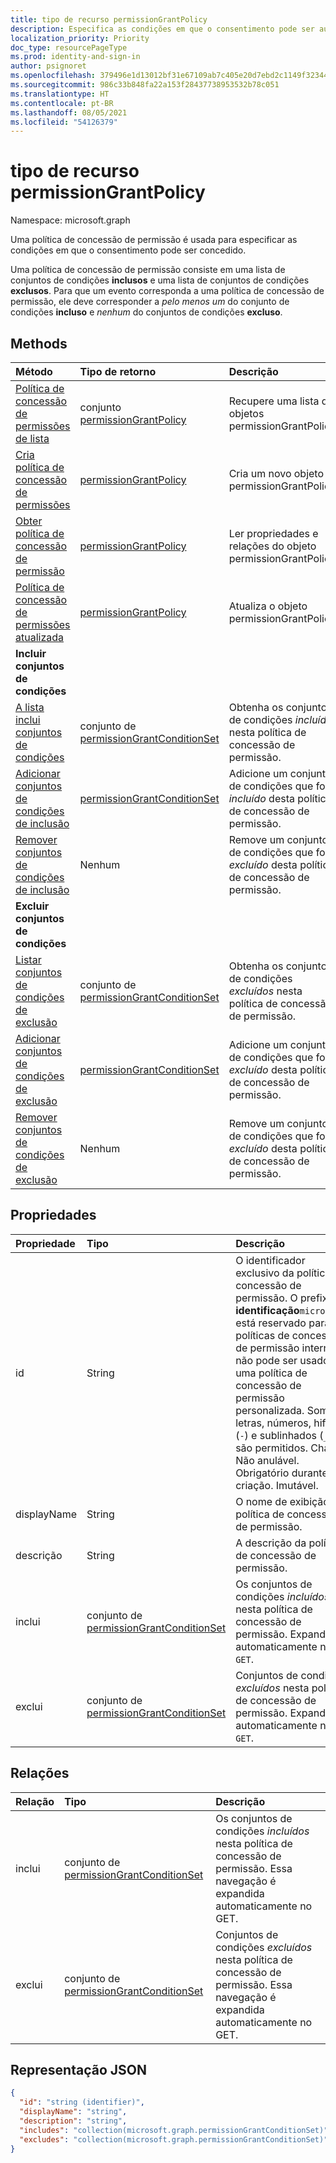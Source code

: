 ```yaml
---
title: tipo de recurso permissionGrantPolicy
description: Especifica as condições em que o consentimento pode ser autorizado.
localization_priority: Priority
doc_type: resourcePageType
ms.prod: identity-and-sign-in
author: psignoret
ms.openlocfilehash: 379496e1d13012bf31e67109ab7c405e20d7ebd2c1149f323448e9fa15faff41
ms.sourcegitcommit: 986c33b848fa22a153f28437738953532b78c051
ms.translationtype: HT
ms.contentlocale: pt-BR
ms.lasthandoff: 08/05/2021
ms.locfileid: "54126379"
---
```

# <a name="permissiongrantpolicy-resource-type"></a>tipo de recurso permissionGrantPolicy

Namespace: microsoft.graph

Uma política de concessão de permissão é usada para especificar as condições em que o consentimento pode ser concedido.

Uma política de concessão de permissão consiste em uma lista de conjuntos de condições **inclusos** e uma lista de conjuntos de condições **exclusos**. Para que um evento corresponda a uma política de concessão de permissão, ele deve corresponder a *pelo menos um* do conjunto de condições **incluso** e *nenhum* do conjuntos de condições **excluso**.

## <a name="methods"></a>Methods

| Método | Tipo de retorno | Descrição |
|:---------------|:--------|:----------|
|[Política de concessão de permissões de lista](../api/permissiongrantpolicy-list.md) | conjunto [permissionGrantPolicy](permissiongrantpolicy.md) | Recupere uma lista de objetos permissionGrantPolicy. |
|[Cria política de concessão de permissões](../api/permissiongrantpolicy-post-permissiongrantpolicies.md)| [permissionGrantPolicy](permissiongrantpolicy.md) | Cria um novo objeto permissionGrantPolicy. |
|[Obter política de concessão de permissão](../api/permissiongrantpolicy-get.md) | [permissionGrantPolicy](permissiongrantpolicy.md) |Ler propriedades e relações do objeto permissionGrantPolicy.|
|[Política de concessão de permissões atualizada](../api/permissiongrantpolicy-update.md) | [permissionGrantPolicy](permissiongrantpolicy.md)  |Atualiza o objeto permissionGrantPolicy. |
|**Incluir conjuntos de condições**| | |
|[A lista inclui conjuntos de condições](../api/permissiongrantpolicy-list-includes.md) |conjunto de [permissionGrantConditionSet](permissiongrantconditionset.md)| Obtenha os conjuntos de condições *incluídos* nesta política de concessão de permissão.|
|[Adicionar conjuntos de condições de inclusão](../api/permissiongrantpolicy-post-includes.md) |[permissionGrantConditionSet](permissiongrantconditionset.md) | Adicione um conjunto de condições que foi *incluído* desta política de concessão de permissão. |
|[Remover conjuntos de condições de inclusão](../api/permissiongrantpolicy-delete-includes.md) | Nenhum | Remove um conjunto de condições que foi *excluído* desta política de concessão de permissão.|
|**Excluir conjuntos de condições**| | |
|[Listar conjuntos de condições de exclusão](../api/permissiongrantpolicy-list-excludes.md) |conjunto de [permissionGrantConditionSet](permissiongrantconditionset.md)| Obtenha os conjuntos de condições *excluídos* nesta política de concessão de permissão.|
|[Adicionar conjuntos de condições de exclusão](../api/permissiongrantpolicy-post-excludes.md) |[permissionGrantConditionSet](permissiongrantconditionset.md) | Adicione um conjunto de condições que foi *excluído* desta política de concessão de permissão. |
|[Remover conjuntos de condições de exclusão](../api/permissiongrantpolicy-delete-excludes.md) | Nenhum | Remove um conjunto de condições que foi *excluído* desta política de concessão de permissão.|

## <a name="properties"></a>Propriedades

| Propriedade     | Tipo |Descrição|
|:---------------|:--------|:----------|
| id | String | O identificador exclusivo da política de concessão de permissão. O prefixo de **identificação**`microsoft-` está reservado para políticas de concessão de permissão interna e não pode ser usado em uma política de concessão de permissão personalizada. Somente letras, números, hifens (`-`) e sublinhados (`_`) são permitidos. Chave. Não anulável. Obrigatório durante a criação. Imutável. |
| displayName | String |O nome de exibição da política de concessão de permissão.|
| descrição |String| A descrição da política de concessão de permissão.|
| inclui | conjunto de [permissionGrantConditionSet](permissiongrantconditionset.md)| Os conjuntos de condições *incluídos* nesta política de concessão de permissão. Expandida automaticamente no `GET`.|
| exclui |conjunto de [permissionGrantConditionSet](permissiongrantconditionset.md)| Conjuntos de condições *excluídos* nesta política de concessão de permissão. Expandida automaticamente no `GET`.|

## <a name="relationships"></a>Relações

| Relação | Tipo |Descrição|
|:---------------|:--------|:----------|
|inclui|conjunto de [permissionGrantConditionSet](permissiongrantconditionset.md)| Os conjuntos de condições *incluídos* nesta política de concessão de permissão. Essa navegação é expandida automaticamente no GET. |
|exclui|conjunto de [permissionGrantConditionSet](permissiongrantconditionset.md)| Conjuntos de condições *excluídos* nesta política de concessão de permissão. Essa navegação é expandida automaticamente no GET. |

## <a name="json-representation"></a>Representação JSON

<!-- {
  "blockType": "resource",
  "keyProperty": "id",
  "@odata.type": "microsoft.graph.permissionGrantPolicy"
}-->

```json
{
  "id": "string (identifier)",
  "displayName": "string",
  "description": "string",
  "includes": "collection(microsoft.graph.permissionGrantConditionSet)",
  "excludes": "collection(microsoft.graph.permissionGrantConditionSet)"
}
```
